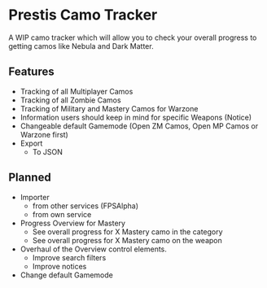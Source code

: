 # Prestis Camo Tracker
A WIP camo tracker which will allow you to check your overall progress to getting camos like Nebula and Dark Matter.

## Features
- Tracking of all Multiplayer Camos
- Tracking of all Zombie Camos
- Tracking of Military and Mastery Camos for Warzone
- Information users should keep in mind for specific Weapons (Notice)
- Changeable default Gamemode (Open ZM Camos, Open MP Camos or Warzone first)
- Export
  - To JSON

## Planned
- Importer
  - from other services (FPSAlpha)
  - from own service
- Progress Overview for Mastery
  - See overall progress for X Mastery camo in the category
  - See overall progress for X Mastery camo on the weapon
- Overhaul of the Overview control elements.
  - Improve search filters
  - Improve notices
- Change default Gamemode

